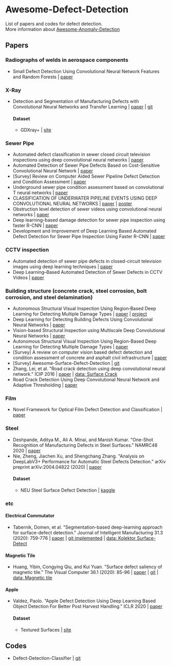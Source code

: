 # Awesome-Defect-Detection
List of papers and codes for defect detection. \
More information about [Awesome-Anomaly-Detection](https://github.com/alina-mj/Awesome-Anomaly-Detection.git)


## Papers
### Radiographs of welds in aerospace components
  - Small Defect Detection Using Convolutional Neural Network Features and Random Forests | [paper](http://openaccess.thecvf.com/content_ECCVW_2018/papers/11132/Dong_Small_Defect_Detection_Using_Convolutional_Neural_Network_Features_and_Random_ECCVW_2018_paper.pdf)

### X-Ray
- Detection and Segmentation of Manufacturing Defects with Convolutional Neural Networks and Transfer Learning | [paper](https://arxiv.org/pdf/1808.02518.pdf) | [git](https://github.com/maxkferg/metal-defect-detection.git)
    #### Dataset
    - GDXray+ | [site](https://domingomery.ing.puc.cl/material/gdxray/)

### Sewer Pipe
- Automated defect classification in sewer closed circuit television inspections using deep convolutional neural networks | [paper](https://daneshyari.com/article/preview/6695634.pdf)
- Automated Detection of Sewer Pipe Defects Based on Cost-Sensitive Convolutional Neural Network | [paper](https://dl.acm.org/doi/pdf/10.1145/3372806.3372816)
- [Survey] Review on Computer Aided Sewer Pipeline Defect Detection and Condition Assessment | [paper](https://www.google.com/url?sa=t&rct=j&q=&esrc=s&source=web&cd=&ved=2ahUKEwiG7sSI8cPpAhUjE6YKHdlqBLMQFjABegQIBhAB&url=https%3A%2F%2Fwww.mdpi.com%2F2412-3811%2F4%2F1%2F10%2Fpdf&usg=AOvVaw0W0J9K22Mqv1AQZjcQBpPV)
- Underground sewer pipe condition assessment based on convolutional T neural networks | [paper](https://danglienminh.github.io/public/papers/Automation_19.pdf)
- CLASSIFICATION OF UNDERWATER PIPELINE EVENTS USING DEEP CONVOLUTIONAL NEURAL NETWORKS | [paper](http://www.pee.ufrj.br/index.php/pt/producao-academica/dissertacoes-de-mestrado/2017/2016033212-classification-of-underwater-pipeline-events-using-deep-convolutional-neural-networks/file) | [poster](https://sigport.org/sites/default/files/docs/ICASSP%20Poster-2017_FelipePetraglia.pdf)
- Obstruction level detection of sewer videos using convolutional neural networks | [paper](https://arxiv.org/pdf/2002.01284.pdf)
- Deep learning-based damage detection for sewer pipe inspection using faster R-CNN | [paper](http://programme.exordo.com/icccbe2018/delegates/presentation/271/)
- Development and Improvement of Deep Learning Based Automated Defect Detection for Sewer Pipe Inspection Using Faster R-CNN | [paper](https://www.springerprofessional.de/en/development-and-improvement-of-deep-learning-based-automated-def/15832316)

### CCTV inspection
- Automated detection of sewer pipe defects in closed-circuit television images using deep learning techniques | [paper](http://repository.ust.hk/ir/Record/1783.1-93997)
- Deep Learning–Based Automated Detection of Sewer Defects in CCTV Videos | [paper](https://ascelibrary.org/doi/abs/10.1061/%28ASCE%29CP.1943-5487.0000866)
  
### Building structure (concrete crack, steel corrosion, bolt corrosion, and steel delamination)
- Autonomous Structural Visual Inspection Using Region‐Based Deep Learning for Detecting Multiple Damage Types | [paper](https://onlinelibrary.wiley.com/doi/abs/10.1111/mice.12334) | [project](https://www.youngjincha.com/research/structural-health-monitoring/) 
- Deep Learning for Detecting Building Defects Using Convolutional Neural Networks | [paper](https://arxiv.org/pdf/1908.04392.pdf)
- Vision-based Structural Inspection using Multiscale Deep Convolutional Neural Networks | [paper](https://arxiv.org/pdf/1805.01055.pdf)
- Autonomous Structural Visual Inspection Using Region-Based Deep Learning for Detecting Multiple Damage Types | [paper](https://www.semanticscholar.org/paper/Autonomous-Structural-Visual-Inspection-Using-Deep-Cha-Choi/15a4e2a15f20ed77609a70fb268cbcfafa21df54)
- [Survey] A review on computer vision based defect detection and condition assessment of concrete and asphalt civil infrastructure | [paper](https://www.sciencedirect.com/science/article/abs/pii/S1474034615000208)
- [Survey] Awesome-Surface-Defect-Detection | [git](https://github.com/hesitationer/surface-defect-detection-1.git)
- Zhang, Lei, et al. "Road crack detection using deep convolutional neural network." ICIP 2016 | [paper](https://ieeexplore.ieee.org/document/7533052) | [data: Surface Crack](https://www.kaggle.com/arunrk7/surface-crack-detection)
- Road Crack Detection Using Deep Convolutional Neural Network and Adaptive Thresholding | [paper](https://ieeexplore.ieee.org/abstract/document/8814000?casa_token=P4qIU31gWecAAAAA:WVwty-Q1O9UBnw7ui42W_RyymFBwOHnJUEDCWi5CQCzsbeX-_dB4N9yC0T9JsrtCF-jleKson_Q)

### Film
- Novel Framework for Optical Film Defect Detection and Classification | [paper](https://ieeexplore.ieee.org/stamp/stamp.jsp?tp=&arnumber=9043539)

### Steel
- Deshpande, Aditya M., Ali A. Minai, and Manish Kumar. "One-Shot Recognition of Manufacturing Defects in Steel Surfaces." NAMRC48 2020 | [paper](https://arxiv.org/pdf/2005.05815.pdf)
- Nie, Zheng, Jiachen Xu, and Shengchang Zhang. "Analysis on DeepLabV3+ Performance for Automatic Steel Defects Detection." arXiv preprint arXiv:2004.04822 (2020) | [paper](https://arxiv.org/pdf/2004.04822.pdf)
    #### Dataset
    - NEU Steel Surface Defect Detection | [kaggle](https://www.kaggle.com/c/severstal-steel-defect-detection)

### etc
#### Electrical Commutator
- Tabernik, Domen, et al. "Segmentation-based deep-learning approach for surface-defect detection." Journal of Intelligent Manufacturing 31.3 (2020): 759-776 | [paper](https://link.springer.com/article/10.1007/s10845-019-01476-x) | [git implemented](https://github.com/Wslsdx/Deep-Learning-Approach-for-Surface-Defect-Detection.git) | [data: Kolektor Surface-Detect](https://www.vicos.si/Downloads/KolektorSDD)

#### Magnetic Tile
- Huang, Yibin, Congying Qiu, and Kui Yuan. "Surface defect saliency of magnetic tile." The Visual Computer 36.1 (2020): 85-96 | [paper](https://ieeexplore.ieee.org/document/8560423) | [git](https://github.com/abin24/Saliency-detection-toolbox.git) | [data: Magnetic tile](https://github.com/abin24/Magnetic-tile-defect-datasets..git)

#### Apple
- Valdez, Paolo. "Apple Defect Detection Using Deep Learning Based Object Detection For Better Post Harvest Handling." ICLR 2020 | [paper](https://arxiv.org/pdf/2005.06089.pdf)
    #### Dataset
    - Textured Surfaces | [site](https://hci.iwr.uni-heidelberg.de/content/weakly-supervised-learning-industrial-optical-inspection)



## Codes
- Defect-Detection-Classifier | [git](https://github.com/marooncn/Defect-Detection-Classifier.git)
